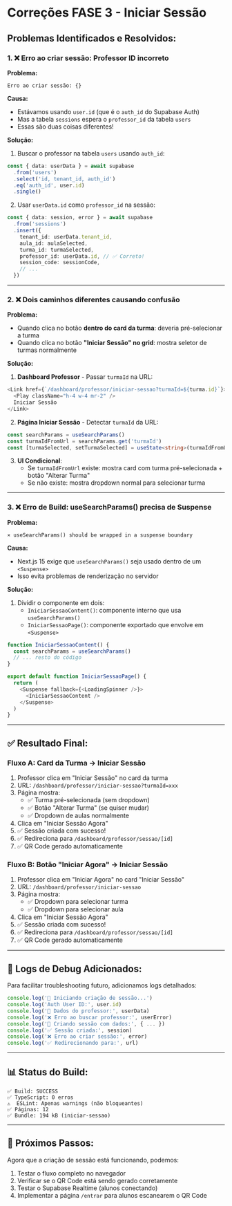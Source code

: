 # Correções FASE 3 - Iniciar Sessão

## Problemas Identificados e Resolvidos:

### 1. ❌ **Erro ao criar sessão: Professor ID incorreto**

**Problema:**
```
Erro ao criar sessão: {}
```

**Causa:**
- Estávamos usando `user.id` (que é o `auth_id` do Supabase Auth)
- Mas a tabela `sessions` espera o `professor_id` da tabela `users`
- Essas são duas coisas diferentes!

**Solução:**
1. Buscar o professor na tabela `users` usando `auth_id`:
```typescript
const { data: userData } = await supabase
  .from('users')
  .select('id, tenant_id, auth_id')
  .eq('auth_id', user.id)
  .single()
```

2. Usar `userData.id` como `professor_id` na sessão:
```typescript
const { data: session, error } = await supabase
  .from('sessions')
  .insert({
    tenant_id: userData.tenant_id,
    aula_id: aulaSelected,
    turma_id: turmaSelected,
    professor_id: userData.id, // ✅ Correto!
    session_code: sessionCode,
    // ...
  })
```

---

### 2. ❌ **Dois caminhos diferentes causando confusão**

**Problema:**
- Quando clica no botão **dentro do card da turma**: deveria pré-selecionar a turma
- Quando clica no botão **"Iniciar Sessão" no grid**: mostra seletor de turmas normalmente

**Solução:**
1. **Dashboard Professor** - Passar `turmaId` na URL:
```typescript
<Link href={`/dashboard/professor/iniciar-sessao?turmaId=${turma.id}`}>
  <Play className="h-4 w-4 mr-2" />
  Iniciar Sessão
</Link>
```

2. **Página Iniciar Sessão** - Detectar `turmaId` da URL:
```typescript
const searchParams = useSearchParams()
const turmaIdFromUrl = searchParams.get('turmaId')
const [turmaSelected, setTurmaSelected] = useState<string>(turmaIdFromUrl || '')
```

3. **UI Condicional**:
   - Se `turmaIdFromUrl` existe: mostra card com turma pré-selecionada + botão "Alterar Turma"
   - Se não existe: mostra dropdown normal para selecionar turma

---

### 3. ❌ **Erro de Build: useSearchParams() precisa de Suspense**

**Problema:**
```
⨯ useSearchParams() should be wrapped in a suspense boundary
```

**Causa:**
- Next.js 15 exige que `useSearchParams()` seja usado dentro de um `<Suspense>`
- Isso evita problemas de renderização no servidor

**Solução:**
1. Dividir o componente em dois:
   - `IniciarSessaoContent()`: componente interno que usa `useSearchParams()`
   - `IniciarSessaoPage()`: componente exportado que envolve em `<Suspense>`

```typescript
function IniciarSessaoContent() {
  const searchParams = useSearchParams()
  // ... resto do código
}

export default function IniciarSessaoPage() {
  return (
    <Suspense fallback={<LoadingSpinner />}>
      <IniciarSessaoContent />
    </Suspense>
  )
}
```

---

## ✅ **Resultado Final:**

### **Fluxo A: Card da Turma → Iniciar Sessão**
1. Professor clica em "Iniciar Sessão" no card da turma
2. URL: `/dashboard/professor/iniciar-sessao?turmaId=xxx`
3. Página mostra:
   - ✅ Turma pré-selecionada (sem dropdown)
   - ✅ Botão "Alterar Turma" (se quiser mudar)
   - ✅ Dropdown de aulas normalmente
4. Clica em "Iniciar Sessão Agora"
5. ✅ Sessão criada com sucesso!
6. ✅ Redireciona para `/dashboard/professor/sessao/[id]`
7. ✅ QR Code gerado automaticamente

### **Fluxo B: Botão "Iniciar Agora" → Iniciar Sessão**
1. Professor clica em "Iniciar Agora" no card "Iniciar Sessão"
2. URL: `/dashboard/professor/iniciar-sessao`
3. Página mostra:
   - ✅ Dropdown para selecionar turma
   - ✅ Dropdown para selecionar aula
4. Clica em "Iniciar Sessão Agora"
5. ✅ Sessão criada com sucesso!
6. ✅ Redireciona para `/dashboard/professor/sessao/[id]`
7. ✅ QR Code gerado automaticamente

---

## 🔧 **Logs de Debug Adicionados:**

Para facilitar troubleshooting futuro, adicionamos logs detalhados:

```typescript
console.log('🚀 Iniciando criação de sessão...')
console.log('Auth User ID:', user.id)
console.log('👤 Dados do professor:', userData)
console.log('❌ Erro ao buscar professor:', userError)
console.log('📝 Criando sessão com dados:', { ... })
console.log('✅ Sessão criada:', session)
console.log('❌ Erro ao criar sessão:', error)
console.log('✅ Redirecionando para:', url)
```

---

## 📊 **Status do Build:**

```
✅ Build: SUCCESS
✅ TypeScript: 0 erros
⚠️  ESLint: Apenas warnings (não bloqueantes)
✅ Páginas: 12
✅ Bundle: 194 kB (iniciar-sessao)
```

---

## 🎯 **Próximos Passos:**

Agora que a criação de sessão está funcionando, podemos:
1. Testar o fluxo completo no navegador
2. Verificar se o QR Code está sendo gerado corretamente
3. Testar o Supabase Realtime (alunos conectando)
4. Implementar a página `/entrar` para alunos escanearem o QR Code




